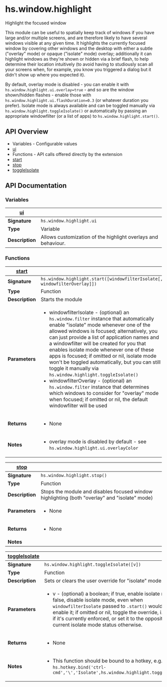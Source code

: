 # hs.window.highlight

Highlight the focused window

This module can be useful to spatially keep track of windows if you have large and/or multiple screens, and are
therefore likely to have several windows visible at any given time.
It highlights the currently focused window by covering other windows and the desktop with either a subtle
("overlay" mode) or opaque ("isolate" mode) overlay; additionally it can highlight windows as they're shown
or hidden via a brief flash, to help determine their location intuitively (to avoid having to studiously scan
all your screens when, for example, you know you triggered a dialog but it didn't show up where you expected it).

By default, overlay mode is disabled - you can enable it with `hs.window.highlight.ui.overlay=true` - and so are
the window shown/hidden flashes - enable those with `hs.window.highlight.ui.flashDuration=0.3` (or whatever duration
you prefer). Isolate mode is always available and can be toggled manually via `hs.window.highlight.toggleIsolate()`
or automatically by passing an appropriate windowfilter (or a list of apps) to `hs.window.highlight.start()`.

## API Overview
* Variables - Configurable values
 * [ui](#ui)
* Functions - API calls offered directly by the extension
 * [start](#start)
 * [stop](#stop)
 * [toggleIsolate](#toggleIsolate)

## API Documentation

### Variables

| [ui](#ui)         |                                                                                     |
| --------------------------------------------|-------------------------------------------------------------------------------------|
| **Signature**                               | `hs.window.highlight.ui`                                                                    |
| **Type**                                    | Variable                                                                     |
| **Description**                             | Allows customization of the highlight overlays and behaviour.                                                                     |

### Functions

| [start](#start)         |                                                                                     |
| --------------------------------------------|-------------------------------------------------------------------------------------|
| **Signature**                               | `hs.window.highlight.start([windowfilterIsolate[, windowfilterOverlay]])`                                                                    |
| **Type**                                    | Function                                                                     |
| **Description**                             | Starts the module                                                                     |
| **Parameters**                              | <ul><li>windowfilterIsolate - (optional) an `hs.window.filter` instance that automatically enable "isolate" mode whenever one of the allowed windows is focused; alternatively, you can just provide a list of application names and a windowfilter will be created for you that enables isolate mode whenever one of these apps is focused; if omitted or nil, isolate mode won't be toggled automatically, but you can still toggle it manually via `hs.window.highlight.toggleIsolate()`</li><li>windowfilterOverlay - (optional) an `hs.window.filter` instance that determines which windows to consider for "overlay" mode when focused; if omitted or nil, the default windowfilter will be used</li></ul> |
| **Returns**                                 | <ul><li>None</li></ul>          |
| **Notes**                                   | <ul><li>overlay mode is disabled by default - see `hs.window.highlight.ui.overlayColor`</li></ul>                |

| [stop](#stop)         |                                                                                     |
| --------------------------------------------|-------------------------------------------------------------------------------------|
| **Signature**                               | `hs.window.highlight.stop()`                                                                    |
| **Type**                                    | Function                                                                     |
| **Description**                             | Stops the module and disables focused window highlighting (both "overlay" and "isolate" mode)                                                                     |
| **Parameters**                              | <ul><li>None</li></ul> |
| **Returns**                                 | <ul><li>None</li></ul>          |
| **Notes**                                   | <ul></ul>                |

| [toggleIsolate](#toggleIsolate)         |                                                                                     |
| --------------------------------------------|-------------------------------------------------------------------------------------|
| **Signature**                               | `hs.window.highlight.toggleIsolate([v])`                                                                    |
| **Type**                                    | Function                                                                     |
| **Description**                             | Sets or clears the user override for "isolate" mode.                                                                     |
| **Parameters**                              | <ul><li>v - (optional) a boolean; if true, enable isolate mode; if false, disable isolate mode, even when `windowfilterIsolate` passed to `.start()` would otherwise enable it; if omitted or nil, toggle the override, i.e. clear it if it's currently enforced, or set it to the opposite of the current isolate mode status otherwise.</li></ul> |
| **Returns**                                 | <ul><li>None</li></ul>          |
| **Notes**                                   | <ul><li>This function should be bound to a hotkey, e.g.: `hs.hotkey.bind('ctrl-cmd','\','Isolate',hs.window.highlight.toggleIsolate)`</li></ul>                |

